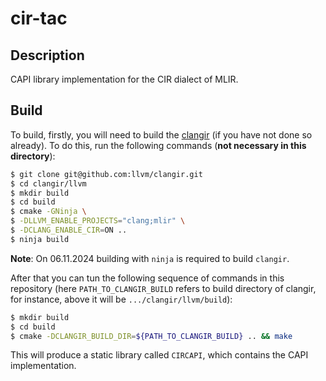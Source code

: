 # cir-tac #

## Description ##
CAPI library implementation for the CIR dialect of MLIR.

## Build ##

To build, firstly, you will need to build the [clangir](https://github.com/llvm/clangir)  (if you have not done so already). To do this, run the following commands (**not necessary in this directory**):

```bash
$ git clone git@github.com:llvm/clangir.git
$ cd clangir/llvm
$ mkdir build
$ cd build
$ cmake -GNinja \
$ -DLLVM_ENABLE_PROJECTS="clang;mlir" \ 
$ -DCLANG_ENABLE_CIR=ON ..
$ ninja build
```

**Note**: On 06.11.2024 building with `ninja` is required to build `clangir`.

After that you can tun the following sequence of commands in this repository (here `PATH_TO_CLANGIR_BUILD` refers to build directory of clangir, for instance, above it will be `.../clangir/llvm/build`):

```bash
$ mkdir build
$ cd build
$ cmake -DCLANGIR_BUILD_DIR=${PATH_TO_CLANGIR_BUILD} .. && make
```

This will produce a static library called `CIRCAPI`, which contains the CAPI implementation.
